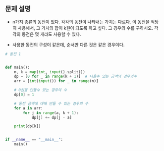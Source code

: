 ## 문제 설명
- n가지 종류의 동전이 있다. 각각의 동전이 나타내는 가치는 다르다. 이 동전을 적당히 사용해서, 그 가치의 합이 k원이 되도록 하고 싶다. 그 경우의 수를 구하시오. 각각의 동전은 몇 개라도 사용할 수 있다.

- 사용한 동전의 구성이 같은데, 순서만 다른 것은 같은 경우이다.


``` python
# 동전 1


def main():
    n, k = map(int, input().split())
    dp = [0 for _ in range(k + 1)]  # 나올수 있는 금액의 경우의수
    arr = [int(input()) for _ in range(n)]

    # 0원을 만들수 있는 경우의 수
    dp[0] = 1

    # 동전 금액에 대해 만들 수 있는 경우의 수
    for a in arr:
        for j in range(a, k + 1):
            dp[j] += dp[j - a]

    print(dp[k])


if __name__ == "__main__":
    main()

```